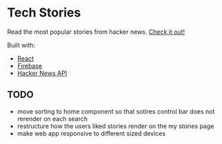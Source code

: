 # Tech Stories

Read the most popular stories from hacker news. [Check it out!](https://gifted-carson-b1e491.netlify.app)

Built with:

- [React](https://reactjs.org)
- [Firebase](https://firebase.google.com/)
- [Hacker News API](https://hn.algolia.com/api)

## TODO

- move sorting to home component so that sotires control bar does not rerender on each search
- restructure how the users liked stories render on the my stories page
- make web app responsive to different sized devices
